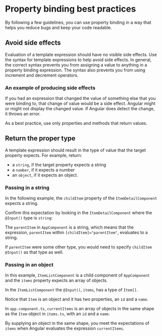 # Property binding best practices

By following a few guidelines, you can use property binding in a way that helps you reduce bugs and keep your code readable.

## Avoid side effects

Evaluation of a template expression should have no visible side effects.
Use the syntax for template expressions to help avoid side effects.
In general, the correct syntax prevents you from assigning a value to anything in a property binding expression.
The syntax also prevents you from using increment and decrement operators.

### An example of producing side effects

If you had an expression that changed the value of something else that you were binding to, that change of value would be a side effect.
Angular might or might not display the changed value.
If Angular does detect the change, it throws an error.

As a best practice, use only properties and methods that return values.

## Return the proper type

A template expression should result in the type of value that the target property expects.
For example, return:

* a `string`, if the target property expects a string
* a `number`, if it expects a number
* an `object`, if it expects an object.

### Passing in a string

In the following example, the `childItem` property of the `ItemDetailComponent` expects a string.

<docs-code header="src/app/app.component.html" path="property-binding/src/app/app.component.html" visibleRegion="model-property-binding"/>

Confirm this expectation by looking in the `ItemDetailComponent` where the `@Input()` type is `string`:

<docs-code header="src/app/item-detail.component.ts (setting the @Input() type)" path="property-binding/src/app/item-detail.component.ts" visibleRegion="input-type"/>

The `parentItem` in `AppComponent` is a string, which means that the expression, `parentItem` within `[childItem]="parentItem"`, evaluates to a string.

<docs-code header="src/app/app.component.ts" path="property-binding/src/app/app.component.ts" visibleRegion="parent-data-type"/>

If `parentItem` were some other type, you would need to specify `childItem`  `@Input()` as that type as well.

### Passing in an object

In this example, `ItemListComponent` is a child component of `AppComponent` and the `items` property expects an array of objects.

<docs-code header="src/app/app.component.html" path="property-binding/src/app/app.component.html" visibleRegion="pass-object"/>

In the `ItemListComponent` the `@Input()`, `items`, has a type of `Item[]`.

<docs-code header="src/app/item-list.component.ts" path="property-binding/src/app/item-list.component.ts" visibleRegion="item-input"/>

Notice that `Item` is an object and it has two properties, an `id` and a `name`.

<docs-code header="src/app/item.ts" path="property-binding/src/app/item.ts" visibleRegion="item-class"/>

In `app.component.ts`, `currentItems` is an array of objects in the same shape as the `Item` object in `items.ts`, with an `id` and a `name`.

<docs-code header="src/app.component.ts" path="property-binding/src/app/app.component.ts" visibleRegion="pass-object"/>

By supplying an object in the same shape, you meet the expectations of `items` when Angular evaluates the expression `currentItems`.
